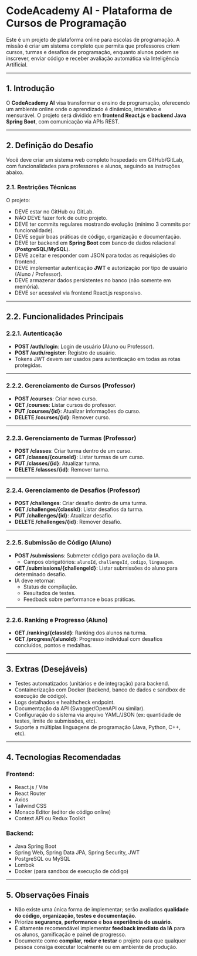 # CodeAcademy AI - Plataforma de Cursos de Programação

Este é um projeto de plataforma online para escolas de programação. A missão é criar um sistema completo que permita que professores criem cursos, turmas e desafios de programação, enquanto alunos podem se inscrever, enviar código e receber avaliação automática via Inteligência Artificial.

---

## 1. Introdução

O **CodeAcademy AI** visa transformar o ensino de programação, oferecendo um ambiente online onde o aprendizado é dinâmico, interativo e mensurável. O projeto será dividido em **frontend React.js** e **backend Java Spring Boot**, com comunicação via APIs REST.

---

## 2. Definição do Desafio

Você deve criar um sistema web completo hospedado em GitHub/GitLab, com funcionalidades para professores e alunos, seguindo as instruções abaixo.

### 2.1. Restrições Técnicas

O projeto:

- DEVE estar no GitHub ou GitLab.
- NÃO DEVE fazer fork de outro projeto.
- DEVE ter commits regulares mostrando evolução (mínimo 3 commits por funcionalidade).
- DEVE seguir boas práticas de código, organização e documentação.
- DEVE ter backend em **Spring Boot** com banco de dados relacional (**PostgreSQL/MySQL**).
- DEVE aceitar e responder com JSON para todas as requisições do frontend.
- DEVE implementar autenticação **JWT** e autorização por tipo de usuário (Aluno / Professor).
- DEVE armazenar dados persistentes no banco (não somente em memória).
- DEVE ser acessível via frontend React.js responsivo.

---

## 2.2. Funcionalidades Principais

### 2.2.1. Autenticação
- **POST /auth/login**: Login de usuário (Aluno ou Professor).
- **POST /auth/register**: Registro de usuário.
- Tokens JWT devem ser usados para autenticação em todas as rotas protegidas.

---

### 2.2.2. Gerenciamento de Cursos (Professor)
- **POST /courses**: Criar novo curso.
- **GET /courses**: Listar cursos do professor.
- **PUT /courses/{id}**: Atualizar informações do curso.
- **DELETE /courses/{id}**: Remover curso.

---

### 2.2.3. Gerenciamento de Turmas (Professor)
- **POST /classes**: Criar turma dentro de um curso.
- **GET /classes/{courseId}**: Listar turmas de um curso.
- **PUT /classes/{id}**: Atualizar turma.
- **DELETE /classes/{id}**: Remover turma.

---

### 2.2.4. Gerenciamento de Desafios (Professor)
- **POST /challenges**: Criar desafio dentro de uma turma.
- **GET /challenges/{classId}**: Listar desafios da turma.
- **PUT /challenges/{id}**: Atualizar desafio.
- **DELETE /challenges/{id}**: Remover desafio.

---

### 2.2.5. Submissão de Código (Aluno)
- **POST /submissions**: Submeter código para avaliação da IA.
  - Campos obrigatórios: `alunoId`, `challengeId`, `codigo`, `linguagem`.
- **GET /submissions/{challengeId}**: Listar submissões do aluno para determinado desafio.
- IA deve retornar:
  - Status de compilação.
  - Resultados de testes.
  - Feedback sobre performance e boas práticas.

---

### 2.2.6. Ranking e Progresso (Aluno)
- **GET /ranking/{classId}**: Ranking dos alunos na turma.
- **GET /progress/{alunoId}**: Progresso individual com desafios concluídos, pontos e medalhas.

---

## 3. Extras (Desejáveis)

- Testes automatizados (unitários e de integração) para backend.
- Containerização com Docker (backend, banco de dados e sandbox de execução de código).
- Logs detalhados e healthcheck endpoint.
- Documentação da API (Swagger/OpenAPI ou similar).
- Configuração do sistema via arquivo YAML/JSON (ex: quantidade de testes, limite de submissões, etc).
- Suporte a múltiplas linguagens de programação (Java, Python, C++, etc).

---

## 4. Tecnologias Recomendadas

### Frontend:
- React.js / Vite
- React Router
- Axios
- Tailwind CSS
- Monaco Editor (editor de código online)
- Context API ou Redux Toolkit

### Backend:
- Java Spring Boot
- Spring Web, Spring Data JPA, Spring Security, JWT
- PostgreSQL ou MySQL
- Lombok
- Docker (para sandbox de execução de código)

---

## 5. Observações Finais 

- Não existe uma única forma de implementar; serão avaliados **qualidade do código, organização, testes e documentação**.
- Priorize **segurança**, **performance** e **boa experiência do usuário**.
- É altamente recomendável implementar **feedback imediato da IA** para os alunos, gamificação e painel de progresso.
- Documente como **compilar, rodar e testar** o projeto para que qualquer pessoa consiga executar localmente ou em ambiente de produção.

